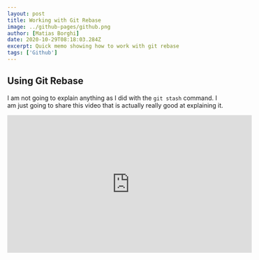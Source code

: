 ```yaml
---
layout: post
title: Working with Git Rebase
image: ../github-pages/github.png
author: [Matias Borghi]
date: 2020-10-29T08:18:03.284Z
excerpt: Quick memo showing how to work with git rebase
tags: ['Github']
---
```


## Using Git Rebase

I am not going to explain anything as I did with the ``git stash`` command. I am just going to share this video that is actually really good at explaining it.

<iframe width="560" height="315" src="https://www.youtube.com/embed/f1wnYdLEpgI" frameborder="0" allow="accelerometer; autoplay; clipboard-write; encrypted-media; gyroscope; picture-in-picture" allowfullscreen></iframe>